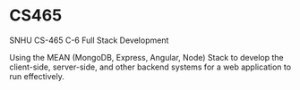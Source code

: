 # CS465
SNHU CS-465 C-6 Full Stack Development

Using the MEAN  (MongoDB, Express, Angular, Node) Stack to develop the client-side, server-side, and other backend systems for a web application to run effectively.
